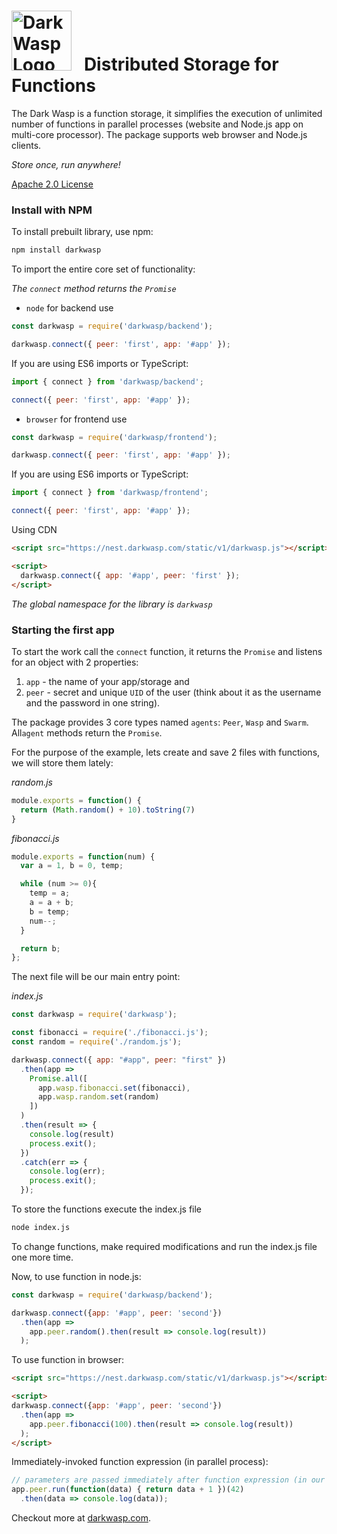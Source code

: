 
<img src="http://nest.darkwasp.com/static/icons/favicon-96x96.png" alt="Dark Wasp Logo" width="96" height="96"> &nbsp; Distributed Storage for Functions
======================================


The Dark Wasp is a function storage, it simplifies the execution of unlimited number of functions in parallel processes (website and Node.js app on multi-core processor). The package supports web browser and Node.js clients.

*Store once, run anywhere!*

[Apache 2.0 License](https://www.apache.org/licenses/LICENSE-2.0)


### Install with NPM

To install prebuilt library, use npm:

```sh
npm install darkwasp
```

To import the entire core set of functionality:

*The `connect` method returns the `Promise`*

 - `node` for backend use
 
```js
const darkwasp = require('darkwasp/backend');

darkwasp.connect({ peer: 'first', app: '#app' });
```

If you are using ES6 imports or TypeScript:
```js
import { connect } from 'darkwasp/backend';

connect({ peer: 'first', app: '#app' });
```

 - `browser` for frontend use

```js
const darkwasp = require('darkwasp/frontend');

darkwasp.connect({ peer: 'first', app: '#app' });
```

If you are using ES6 imports or TypeScript:
```js
import { connect } from 'darkwasp/frontend';

connect({ peer: 'first', app: '#app' });
```

Using CDN
```html
<script src="https://nest.darkwasp.com/static/v1/darkwasp.js"></script>

<script>
  darkwasp.connect({ app: '#app', peer: 'first' });
</script>
```

*The global namespace for the library is `darkwasp`*


### Starting the first app

To start the work call the `connect` function, it returns the `Promise` and listens for an object with 2 properties: 

 1. `app` - the name of your app/storage and 
 2. `peer` - secret and unique `UID` of the user (think about it as the username and the password in one string).

The package provides 3 core types named `agents`: `Peer`, `Wasp` and `Swarm`. All`agent` methods return the `Promise`.

For the purpose of the example, lets create and save 2 files with functions, we will store them lately:

*random.js*
```js
module.exports = function() {
  return (Math.random() + 10).toString(7)
}
```

*fibonacci.js*
```js
module.exports = function(num) {
  var a = 1, b = 0, temp;

  while (num >= 0){
    temp = a;
    a = a + b;
    b = temp;
    num--;
  }

  return b;
};
```

The next file will be our main entry point:

*index.js*
```js
const darkwasp = require('darkwasp');

const fibonacci = require('./fibonacci.js');
const random = require('./random.js');

darkwasp.connect({ app: "#app", peer: "first" })
  .then(app => 
    Promise.all([
      app.wasp.fibonacci.set(fibonacci),
      app.wasp.random.set(random)
    ])
  )
  .then(result => {
    console.log(result)
    process.exit();
  })
  .catch(err => {
    console.log(err);
    process.exit();
  });
```

To store the functions execute the index.js file
```sh
node index.js
```

To change functions, make required modifications and run the index.js file one more time.

Now, to use function in node.js:
```js
const darkwasp = require('darkwasp/backend');

darkwasp.connect({app: '#app', peer: 'second'})
  .then(app => 
    app.peer.random().then(result => console.log(result))
  );
```

To use function in browser:
```html
<script src="https://nest.darkwasp.com/static/v1/darkwasp.js"></script>

<script>
darkwasp.connect({app: '#app', peer: 'second'})
  .then(app =>
    app.peer.fibonacci(100).then(result => console.log(result))
  );
</script>
```

Immediately-invoked function expression (in parallel process):
```js
// parameters are passed immediately after function expression (in our example - 42)
app.peer.run(function(data) { return data + 1 })(42)
  .then(data => console.log(data));
```

Checkout more at [darkwasp.com](https://darkwasp.com).
